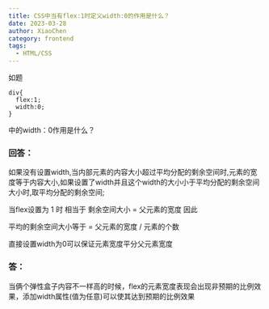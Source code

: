 ```yaml
---
title: CSS中当有flex:1时定义width:0的作用是什么？
date: 2023-03-28
author: XiaoChen
category: frontend
tags:
  - HTML/CSS
---
```


如题

```
div{
  flex:1;
  width:0;
}
```

中的width：0作用是什么？

### 回答：

如果没有设置width,当内部元素的内容大小超过平均分配的剩余空间时,元素的宽度等于内容大小,如果设置了width并且这个width的大小小于平均分配的剩余空间大小时,取平均分配的剩余空间;

当flex设置为 1 时 相当于 剩余空间大小 = 父元素的宽度 因此

平均的剩余空间大小等于 = 父元素的宽度 / 元素的个数

直接设置width为0可以保证元素宽度平分父元素宽度

### 答：

当俩个弹性盒子内容不一样高的时候，flex的元素宽度表现会出现非预期的比例效果，添加width属性(值为任意)可以使其达到预期的比例效果